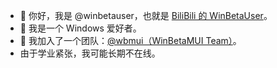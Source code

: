 - 👋 你好，我是 @winbetauser，也就是 [BiliBili 的 WinBetaUser](http://space.bilibili.com/410645610)。
- 👀 我是一个 Windows 爱好者。
- 🌱 我加入了一个团队：[@wbmui（WinBetaMUI Team）](https://github.com/wbmui)。
- 由于学业紧张，我可能长期不在线。

<!---
winbetauser/winbetauser 是一个✨特殊的✨仓库因为它的 `README.md` （这个文件） 在你的 GitHub 个人信息上出现。
您可以单击“预览”链接以查看所做的更改。
--->
